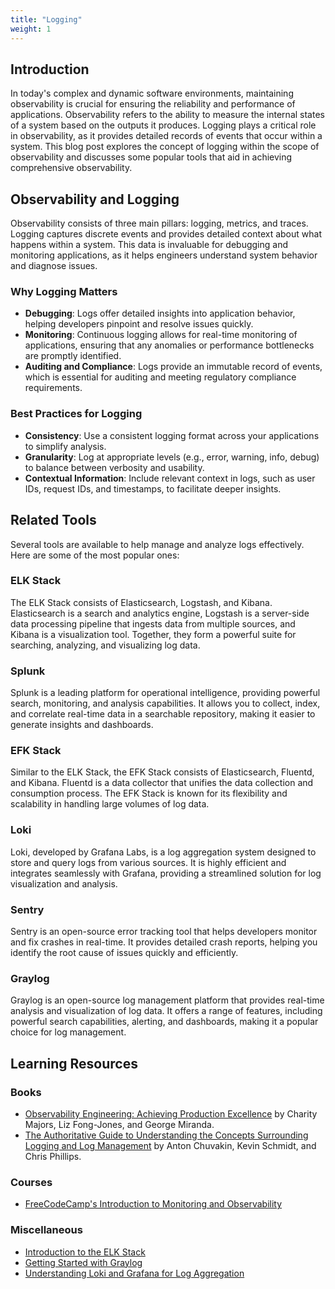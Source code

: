 ```yaml
---
title: "Logging"
weight: 1
---
```


## Introduction

In today's complex and dynamic software environments, maintaining observability is crucial for ensuring the reliability and performance of applications. Observability refers to the ability to measure the internal states of a system based on the outputs it produces. Logging plays a critical role in observability, as it provides detailed records of events that occur within a system. This blog post explores the concept of logging within the scope of observability and discusses some popular tools that aid in achieving comprehensive observability.

## Observability and Logging

Observability consists of three main pillars: logging, metrics, and traces. Logging captures discrete events and provides detailed context about what happens within a system. This data is invaluable for debugging and monitoring applications, as it helps engineers understand system behavior and diagnose issues.

### Why Logging Matters

- **Debugging**: Logs offer detailed insights into application behavior, helping developers pinpoint and resolve issues quickly.
- **Monitoring**: Continuous logging allows for real-time monitoring of applications, ensuring that any anomalies or performance bottlenecks are promptly identified.
- **Auditing and Compliance**: Logs provide an immutable record of events, which is essential for auditing and meeting regulatory compliance requirements.

### Best Practices for Logging

- **Consistency**: Use a consistent logging format across your applications to simplify analysis.
- **Granularity**: Log at appropriate levels (e.g., error, warning, info, debug) to balance between verbosity and usability.
- **Contextual Information**: Include relevant context in logs, such as user IDs, request IDs, and timestamps, to facilitate deeper insights.

## Related Tools

Several tools are available to help manage and analyze logs effectively. Here are some of the most popular ones:

### ELK Stack

The ELK Stack consists of Elasticsearch, Logstash, and Kibana. Elasticsearch is a search and analytics engine, Logstash is a server-side data processing pipeline that ingests data from multiple sources, and Kibana is a visualization tool. Together, they form a powerful suite for searching, analyzing, and visualizing log data.

### Splunk

Splunk is a leading platform for operational intelligence, providing powerful search, monitoring, and analysis capabilities. It allows you to collect, index, and correlate real-time data in a searchable repository, making it easier to generate insights and dashboards.

### EFK Stack

Similar to the ELK Stack, the EFK Stack consists of Elasticsearch, Fluentd, and Kibana. Fluentd is a data collector that unifies the data collection and consumption process. The EFK Stack is known for its flexibility and scalability in handling large volumes of log data.

### Loki

Loki, developed by Grafana Labs, is a log aggregation system designed to store and query logs from various sources. It is highly efficient and integrates seamlessly with Grafana, providing a streamlined solution for log visualization and analysis.

### Sentry

Sentry is an open-source error tracking tool that helps developers monitor and fix crashes in real-time. It provides detailed crash reports, helping you identify the root cause of issues quickly and efficiently.

### Graylog

Graylog is an open-source log management platform that provides real-time analysis and visualization of log data. It offers a range of features, including powerful search capabilities, alerting, and dashboards, making it a popular choice for log management.

## Learning Resources

### Books
- [Observability Engineering: Achieving Production Excellence](https://amazon.com/Observability-Engineering-Achieving-Production-Excellence/dp/1492076449) by Charity Majors, Liz Fong-Jones, and George Miranda.
- [The Authoritative Guide to Understanding the Concepts Surrounding Logging and Log Management](https://www.amazon.com/Logging-Log-Management-Authoritative-Understanding/dp/1597496359) by Anton Chuvakin, Kevin Schmidt, and Chris Phillips.

### Courses
- [FreeCodeCamp's Introduction to Monitoring and Observability](https://www.freecodecamp.org/learn/quality-assurance/)

### Miscellaneous
- [Introduction to the ELK Stack](https://www.youtube.com/playlist?list=PLS1QulWo1RIYkDHcPXUtH4sqvQQMH3_TN)
- [Getting Started with Graylog](https://docs.graylog.org/en/4.0/pages/getting_started.html)
- [Understanding Loki and Grafana for Log Aggregation](https://grafana.com/docs/loki/latest/)
